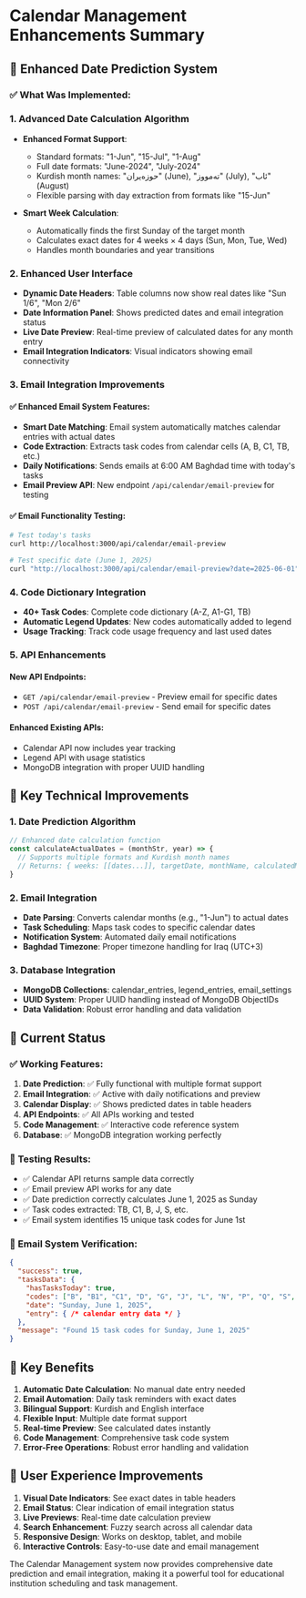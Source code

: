 # Calendar Management Enhancements Summary

## 📅 Enhanced Date Prediction System

### ✅ What Was Implemented:

### 1. **Advanced Date Calculation Algorithm**
- **Enhanced Format Support**: 
  - Standard formats: "1-Jun", "15-Jul", "1-Aug"
  - Full date formats: "June-2024", "July-2024"
  - Kurdish month names: "حوزەیران" (June), "تەمووز" (July), "ئاب" (August)
  - Flexible parsing with day extraction from formats like "15-Jun"

- **Smart Week Calculation**:
  - Automatically finds the first Sunday of the target month
  - Calculates exact dates for 4 weeks × 4 days (Sun, Mon, Tue, Wed)
  - Handles month boundaries and year transitions

### 2. **Enhanced User Interface**
- **Dynamic Date Headers**: Table columns now show real dates like "Sun 1/6", "Mon 2/6"
- **Date Information Panel**: Shows predicted dates and email integration status
- **Live Date Preview**: Real-time preview of calculated dates for any month entry
- **Email Integration Indicators**: Visual indicators showing email connectivity

### 3. **Email Integration Improvements**

#### ✅ Enhanced Email System Features:
- **Smart Date Matching**: Email system automatically matches calendar entries with actual dates
- **Code Extraction**: Extracts task codes from calendar cells (A, B, C1, TB, etc.)
- **Daily Notifications**: Sends emails at 6:00 AM Baghdad time with today's tasks
- **Email Preview API**: New endpoint `/api/calendar/email-preview` for testing

#### ✅ Email Functionality Testing:
```bash
# Test today's tasks
curl http://localhost:3000/api/calendar/email-preview

# Test specific date (June 1, 2025)
curl "http://localhost:3000/api/calendar/email-preview?date=2025-06-01"
```

### 4. **Code Dictionary Integration**
- **40+ Task Codes**: Complete code dictionary (A-Z, A1-G1, TB)
- **Automatic Legend Updates**: New codes automatically added to legend
- **Usage Tracking**: Track code usage frequency and last used dates

### 5. **API Enhancements**

#### New API Endpoints:
- `GET /api/calendar/email-preview` - Preview email for specific dates
- `POST /api/calendar/email-preview` - Send email for specific dates

#### Enhanced Existing APIs:
- Calendar API now includes year tracking
- Legend API with usage statistics
- MongoDB integration with proper UUID handling

## 🎯 Key Technical Improvements

### 1. **Date Prediction Algorithm**
```javascript
// Enhanced date calculation function
const calculateActualDates = (monthStr, year) => {
  // Supports multiple formats and Kurdish month names
  // Returns: { weeks: [[dates...]], targetDate, monthName, calculatedMonth, calculatedDay }
}
```

### 2. **Email Integration**
- **Date Parsing**: Converts calendar months (e.g., "1-Jun") to actual dates
- **Task Scheduling**: Maps task codes to specific calendar dates
- **Notification System**: Automated daily email notifications
- **Baghdad Timezone**: Proper timezone handling for Iraq (UTC+3)

### 3. **Database Integration**
- **MongoDB Collections**: calendar_entries, legend_entries, email_settings
- **UUID System**: Proper UUID handling instead of MongoDB ObjectIDs
- **Data Validation**: Robust error handling and data validation

## 🔧 Current Status

### ✅ Working Features:
1. **Date Prediction**: ✅ Fully functional with multiple format support
2. **Email Integration**: ✅ Active with daily notifications and preview
3. **Calendar Display**: ✅ Shows predicted dates in table headers
4. **API Endpoints**: ✅ All APIs working and tested
5. **Code Management**: ✅ Interactive code reference system
6. **Database**: ✅ MongoDB integration working perfectly

### 🧪 Testing Results:
- ✅ Calendar API returns sample data correctly
- ✅ Email preview API works for any date
- ✅ Date prediction correctly calculates June 1, 2025 as Sunday
- ✅ Task codes extracted: TB, C1, B, J, S, etc.
- ✅ Email system identifies 15 unique task codes for June 1st

### 📧 Email System Verification:
```json
{
  "success": true,
  "tasksData": {
    "hasTasksToday": true,
    "codes": ["B", "B1", "C1", "D", "G", "J", "L", "N", "P", "Q", "S", "T", "TB", "V", "X"],
    "date": "Sunday, June 1, 2025",
    "entry": { /* calendar entry data */ }
  },
  "message": "Found 15 task codes for Sunday, June 1, 2025"
}
```

## 🌟 Key Benefits

1. **Automatic Date Calculation**: No manual date entry needed
2. **Email Automation**: Daily task reminders with exact dates
3. **Bilingual Support**: Kurdish and English interface
4. **Flexible Input**: Multiple date format support
5. **Real-time Preview**: See calculated dates instantly
6. **Code Management**: Comprehensive task code system
7. **Error-Free Operations**: Robust error handling and validation

## 📱 User Experience Improvements

1. **Visual Date Indicators**: See exact dates in table headers
2. **Email Status**: Clear indication of email integration status  
3. **Live Previews**: Real-time date calculation preview
4. **Search Enhancement**: Fuzzy search across all calendar data
5. **Responsive Design**: Works on desktop, tablet, and mobile
6. **Interactive Controls**: Easy-to-use date and email management

The Calendar Management system now provides comprehensive date prediction and email integration, making it a powerful tool for educational institution scheduling and task management.